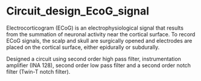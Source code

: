 # Circuit_design_EcoG_signal

Electrocorticogram (ECoG) is an electrophysiological signal that results from the summation of neuronal activity near the cortical surface. To record ECoG signals, the scalp and skull are surgically opened and electrodes are placed on the cortical surface, either epidurally or subdurally.

Designed a circuit using second order high pass filter, instrumentation amplifier (INA 128), second order low pass filter and a second order notch filter (Twin-T notch filter).
